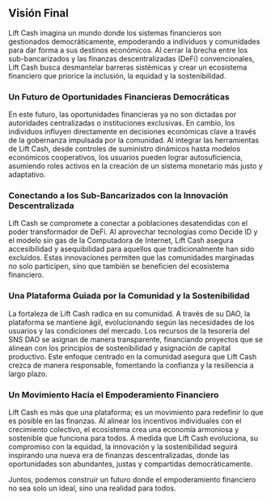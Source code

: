 ## Visión Final

Lift Cash imagina un mundo donde los sistemas financieros son gestionados democráticamente, empoderando a individuos y comunidades para dar forma a sus destinos económicos. Al cerrar la brecha entre los sub-bancarizados y las finanzas descentralizadas (DeFi) convencionales, Lift Cash busca desmantelar barreras sistémicas y crear un ecosistema financiero que priorice la inclusión, la equidad y la sostenibilidad.

### Un Futuro de Oportunidades Financieras Democráticas

En este futuro, las oportunidades financieras ya no son dictadas por autoridades centralizadas o instituciones exclusivas. En cambio, los individuos influyen directamente en decisiones económicas clave a través de la gobernanza impulsada por la comunidad. Al integrar las herramientas de Lift Cash, desde controles de suministro dinámicos hasta modelos económicos cooperativos, los usuarios pueden lograr autosuficiencia, asumiendo roles activos en la creación de un sistema monetario más justo y adaptativo.

### Conectando a los Sub-Bancarizados con la Innovación Descentralizada

Lift Cash se compromete a conectar a poblaciones desatendidas con el poder transformador de DeFi. Al aprovechar tecnologías como Decide ID y el modelo sin gas de la Computadora de Internet, Lift Cash asegura accesibilidad y asequibilidad para aquellos que tradicionalmente han sido excluidos. Estas innovaciones permiten que las comunidades marginadas no solo participen, sino que también se beneficien del ecosistema financiero.

### Una Plataforma Guiada por la Comunidad y la Sostenibilidad

La fortaleza de Lift Cash radica en su comunidad. A través de su DAO, la plataforma se mantiene ágil, evolucionando según las necesidades de los usuarios y las condiciones del mercado. Los recursos de la tesorería del SNS DAO se asignan de manera transparente, financiando proyectos que se alinean con los principios de sostenibilidad y asignación de capital productivo. Este enfoque centrado en la comunidad asegura que Lift Cash crezca de manera responsable, fomentando la confianza y la resiliencia a largo plazo.

### Un Movimiento Hacia el Empoderamiento Financiero

Lift Cash es más que una plataforma; es un movimiento para redefinir lo que es posible en las finanzas. Al alinear los incentivos individuales con el crecimiento colectivo, el ecosistema crea una economía armoniosa y sostenible que funciona para todos. A medida que Lift Cash evoluciona, su compromiso con la equidad, la innovación y la sostenibilidad seguirá inspirando una nueva era de finanzas descentralizadas, donde las oportunidades son abundantes, justas y compartidas democráticamente.

Juntos, podemos construir un futuro donde el empoderamiento financiero no sea solo un ideal, sino una realidad para todos.
